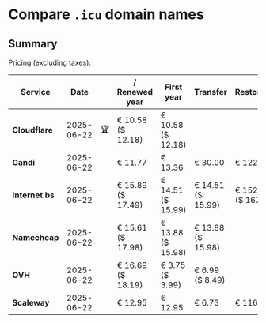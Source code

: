 # Compare `.icu` domain names

## Summary

Pricing (excluding taxes):

| Service | Date |  | / Renewed year | First year | Transfer | Restoration |
|--|--|--|--|--|--|--|
| **Cloudflare** | 2025-06-22 | 🏆 | € 10.58<br>($ 12.18) | € 10.58<br>($ 12.18) |  |  |
| **Gandi** | 2025-06-22 |  | € 11.77 | € 13.36 | € 30.00 | € 122.42 |
| **Internet.bs** | 2025-06-22 |  | € 15.89<br>($ 17.49) | € 14.51<br>($ 15.99) | € 14.51<br>($ 15.99) | € 152.09<br>($ 167.49) |
| **Namecheap** | 2025-06-22 |  | € 15.61<br>($ 17.98) | € 13.88<br>($ 15.98) | € 13.88<br>($ 15.98) |  |
| **OVH** | 2025-06-22 |  | € 16.69<br>($ 18.19) | € 3.75<br>($ 3.99) | € 6.99<br>($ 8.49) |  |
| **Scaleway** | 2025-06-22 |  | € 12.95 | € 12.95 | € 6.73 | € 116.26 |
